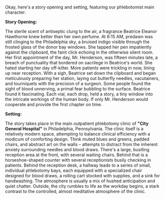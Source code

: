 Okay, here's a story opening and setting, featuring our phlebotomist main character:

**Story Opening:**

The sterile scent of antiseptic clung to the air, a fragrance Beatrice Eleanor Hawthorne knew better than her own perfume.  At 6:15 AM, predawn was still clinging to the Philadelphia sky, a bruised indigo visible through the frosted glass of the donor bay windows.  She tapped her pen impatiently against the clipboard, the faint click echoing in the otherwise silent room. Her first appointment of the day, Mr. Henderson, was fifteen minutes late, a breach of punctuality that bordered on sacrilege in Beatrice's world.  She hated starting her day off-kilter. More patients were trickling in now, lining up near reception. With a sigh, Beatrice set down the clipboard and began meticulously preparing her station, laying out butterfly needles, vacutainers, and tourniquets with the precision of a surgeon.  Some people found the sight of blood unnerving, a primal fear bubbling to the surface.  Beatrice found it fascinating.  Each vial, each drop, held a story, a tiny window into the intricate workings of the human body.  If only Mr. Henderson would cooperate and provide the first chapter on time.

**Setting:**

The story takes place in the main outpatient phlebotomy clinic of **"City General Hospital"** in Philadelphia, Pennsylvania.  The clinic itself is a relatively modern space, attempting to balance clinical efficiency with a modicum of comforting design. Think muted blues and greens, padded chairs, and abstract art on the walls – attempts to distract from the inherent anxiety surrounding needles and blood draws.  There's a large, bustling reception area at the front, with several waiting chairs. Behind that is a horseshoe-shaped counter with several receptionists busily checking in patients.  Behind the reception desk, a hallway leads to a series of small, individual phlebotomy bays, each equipped with a specialized chair designed for blood draws, a rolling cart stocked with supplies, and a sink for handwashing. The atmosphere is usually a mix of hushed anticipation and quiet chatter. Outside, the city rumbles to life as the workday begins, a stark contrast to the controlled, almost meditative atmosphere of the clinic.
